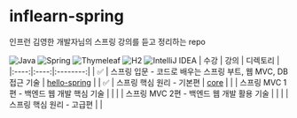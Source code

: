 # inflearn-spring
인프런 김영한 개발자님의 스프링 강의를 듣고 정리하는 repo

![Java](https://img.shields.io/badge/java-%23ED8B00.svg?style=for-the-badge&logo=java&logoColor=white)
![Spring](https://img.shields.io/badge/spring-%236DB33F.svg?style=for-the-badge&logo=spring&logoColor=white)
![Thymeleaf](https://img.shields.io/badge/Thymeleaf-%23005C0F.svg?style=for-the-badge&logo=Thymeleaf&logoColor=white)
![H2](https://img.shields.io/badge/H2-%230A0FF9.svg?style=for-the-badge&logo=H2&logoColor=white)
![IntelliJ IDEA](https://img.shields.io/badge/IntelliJIDEA-9000D3.svg?style=for-the-badge&logo=intellij-idea&logoColor=white)
| 수강 | 강의 | 디렉토리 |
|:----:|:----:|:--------:|
| ✅ | 스프링 입문 - 코드로 배우는 스프링 부트, 웹 MVC, DB 접근 기술 | [hello-spring](https://github.com/subinmun1997/inflearn-spring-core) |
| ✅ | 스프링 핵심 원리 - 기본편 | [core](./core) |
|  | 스프링 MVC 1편 - 백엔드 웹 개발 핵심 기술 |  |
|  | 스프링 MVC 2편 - 백엔드 웹 개발 활용 기술 |  |
|  | 스프링 핵심 원리 - 고급편 |  |
